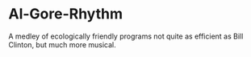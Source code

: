 # Al-Gore-Rhythm
A medley of ecologically friendly programs not quite as efficient as Bill Clinton, but much more musical.
